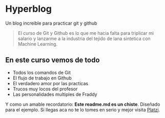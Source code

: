 # Hyperblog

Un blog increible para practicar git y github

> El curso de Git y Github es lo que me hacia falta para triplicar mi salario y lanzarme a la industria del tejido de lana sintetica con Machine Learning.

## En este curso vemos de todo

- Todos los comandos de Git
- El flujo de trabajo en Github
- El verdadero amor por las practicas
- Trucos muy locos del profesor
- Las personalidades multiples de Fraddy

Y como un amable recordatorio: **Este readme.md es un chiste**.
Diseñado para el ejemplo. Si llegas aca no te lo tomes en serio y mejor visita [Platzi](http://platzi.com "Platzi").
